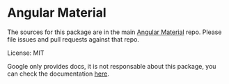 # Angular Material

The sources for this package are in the main [Angular Material](https://github.com/angular/components) repo. Please file issues and pull requests against that repo.

License: MIT

Google only provides docs, it is not responsable about this package, you can check the documentation [here](https://v14.material.angular.io/cdk/categories).
